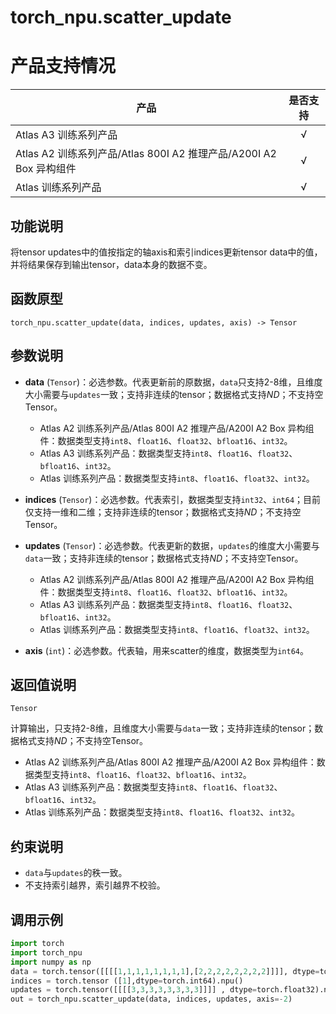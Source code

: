 # torch_npu.scatter_update

# 产品支持情况

| 产品                                                         | 是否支持 |
| ------------------------------------------------------------ | :------: |
|<term>Atlas A3 训练系列产品</term>           |    √     |
|<term>Atlas A2 训练系列产品/Atlas 800I A2 推理产品/A200I A2 Box 异构组件</term>    | √  |
|<term>Atlas 训练系列产品</term>    | √  |

## 功能说明

将tensor updates中的值按指定的轴axis和索引indices更新tensor data中的值，并将结果保存到输出tensor，data本身的数据不变。

## 函数原型

```
torch_npu.scatter_update(data, indices, updates, axis) -> Tensor
```

## 参数说明

- **data** (`Tensor`)：必选参数。代表更新前的原数据，`data`只支持2-8维，且维度大小需要与`updates`一致；支持非连续的tensor；数据格式支持$ND$；不支持空Tensor。
    - <term>Atlas A2 训练系列产品/Atlas 800I A2 推理产品/A200I A2 Box 异构组件</term>：数据类型支持`int8`、`float16`、`float32`、`bfloat16`、`int32`。
    - <term>Atlas A3 训练系列产品</term>：数据类型支持`int8`、`float16`、`float32`、`bfloat16`、`int32`。
    - <term>Atlas 训练系列产品</term>：数据类型支持`int8`、`float16`、`float32`、`int32`。

- **indices** (`Tensor`)：必选参数。代表索引，数据类型支持`int32`、`int64`；目前仅支持一维和二维；支持非连续的tensor；数据格式支持$ND$；不支持空Tensor。
- **updates** (`Tensor`)：必选参数。代表更新的数据，`updates`的维度大小需要与`data`一致；支持非连续的tensor；数据格式支持$ND$；不支持空Tensor。
    - <term>Atlas A2 训练系列产品/Atlas 800I A2 推理产品/A200I A2 Box 异构组件</term>：数据类型支持`int8`、`float16`、`float32`、`bfloat16`、`int32`。
    - <term>Atlas A3 训练系列产品</term>：数据类型支持`int8`、`float16`、`float32`、`bfloat16`、`int32`。
    - <term>Atlas 训练系列产品</term>：数据类型支持`int8`、`float16`、`float32`、`int32`。

- **axis** (`int`)：必选参数。代表轴，用来scatter的维度，数据类型为`int64`。

## 返回值说明
`Tensor`

计算输出，只支持2-8维，且维度大小需要与`data`一致；支持非连续的tensor；数据格式支持$ND$；不支持空Tensor。
- <term>Atlas A2 训练系列产品/Atlas 800I A2 推理产品/A200I A2 Box 异构组件</term>：数据类型支持`int8`、`float16`、`float32`、`bfloat16`、`int32`。
- <term>Atlas A3 训练系列产品</term>：数据类型支持`int8`、`float16`、`float32`、`bfloat16`、`int32`。
- <term>Atlas 训练系列产品</term>：数据类型支持`int8`、`float16`、`float32`、`int32`。

## 约束说明

- `data`与`updates`的秩一致。
- 不支持索引越界，索引越界不校验。

## 调用示例

```python
import torch
import torch_npu
import numpy as np
data = torch.tensor([[[[1,1,1,1,1,1,1,1],[2,2,2,2,2,2,2,2]]]], dtype=torch.float32).npu()
indices = torch.tensor ([1],dtype=torch.int64).npu()
updates = torch.tensor([[[[3,3,3,3,3,3,3,3]]]] , dtype=torch.float32).npu()
out = torch_npu.scatter_update(data, indices, updates, axis=-2)
```

